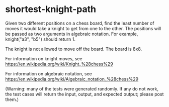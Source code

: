 # shortest-knight-path

Given two different positions on a chess board, find the least number of moves it would take a knight to get from one to the other. The positions will be passed as two arguments in algebraic notation. For example, knight("a3", "b5") should return 1.

The knight is not allowed to move off the board. The board is 8x8.

For information on knight moves, see https://en.wikipedia.org/wiki/Knight_%28chess%29

For information on algebraic notation, see https://en.wikipedia.org/wiki/Algebraic_notation_%28chess%29

(Warning: many of the tests were generated randomly. If any do not work, the test cases will return the input, output, and expected output; please post them.)
